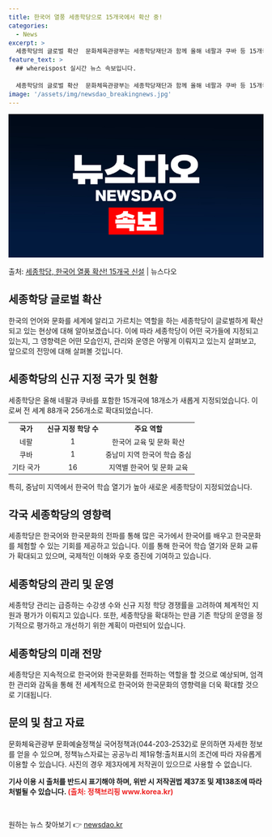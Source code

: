 ```yaml
---
title: 한국어 열풍 세종학당으로 15개국에서 확산 중!
categories:
  - News
excerpt: >
  세종학당의 글로벌 확산  문화체육관광부는 세종학당재단과 함께 올해 네팔과 쿠바 등 15개국에 세종학당 18개…
feature_text: >
  ## whereispost 실시간 뉴스 속보입니다.

  세종학당의 글로벌 확산  문화체육관광부는 세종학당재단과 함께 올해 네팔과 쿠바 등 15개국에 세종학당 18개…
image: '/assets/img/newsdao_breakingnews.jpg'
---
```


![뉴스다오 속보](/assets/img/newsdao_breakingnews.jpg)

<p>출처: <a href="https://newsdao.kr/4377" rel="dofollow">세종학당, 한국어 열풍 확산! 15개국 신설</a> | 뉴스다오</p>

<h2 data-ke-size="size26">세종학당 글로벌 확산</h2>
<p data-ke-size="size16">한국의 언어와 문화를 세계에 알리고 가르치는 역할을 하는 세종학당이 글로벌하게 확산되고 있는 현상에 대해 알아보겠습니다. 이에 따라 세종학당이 어떤 국가들에 지정되고 있는지, 그 영향력은 어떤 모습인지, 관리와 운영은 어떻게 이뤄지고 있는지 살펴보고, 앞으로의 전망에 대해 살펴볼 것입니다.</p>

<h2 data-ke-size="size26">세종학당의 신규 지정 국가 및 현황</h2>
<p data-ke-size="size16">세종학당은 올해 네팔과 쿠바를 포함한 15개국에 18개소가 새롭게 지정되었습니다. 이로써 전 세계 88개국 256개소로 확대되었습니다.</p>
<table>
   <tr>
      <td style="text-align: center; height: 17px;"><b>국가</b></td>
      <td style="text-align: center; height: 17px;"><b>신규 지정 학당 수</b></td>
      <td style="text-align: center; height: 17px;"><b>주요 역할</b></td>
   </tr>
   <tr>
      <td style="text-align: center; height: 17px;">네팔</td>
      <td style="text-align: center; height: 17px;">1</td>
      <td style="text-align: center; height: 17px;">한국어 교육 및 문화 확산</td>
   </tr>
   <tr>
      <td style="text-align: center; height: 17px;">쿠바</td>
      <td style="text-align: center; height: 17px;">1</td>
      <td style="text-align: center; height: 17px;">중남미 지역 한국어 학습 중심</td>
   </tr>
   <tr>
      <td style="text-align: center; height: 17px;">기타 국가</td>
      <td style="text-align: center; height: 17px;">16</td>
      <td style="text-align: center; height: 17px;">지역별 한국어 및 문화 교육</td>
   </tr>
</table>
<p data-ke-size="size16">특히, 중남미 지역에서 한국어 학습 열기가 높아 새로운 세종학당이 지정되었습니다.</p>

<h2 data-ke-size="size26">각국 세종학당의 영향력</h2>
<p data-ke-size="size16">세종학당은 한국어와 한국문화의 전파를 통해 많은 국가에서 한국어를 배우고 한국문화를 체험할 수 있는 기회를 제공하고 있습니다. 이를 통해 한국어 학습 열기와 문화 교류가 확대되고 있으며, 국제적인 이해와 우호 증진에 기여하고 있습니다.</p>

<h2 data-ke-size="size26">세종학당의 관리 및 운영</h2>
<p data-ke-size="size16">세종학당 관리는 급증하는 수강생 수와 신규 지정 학당 경쟁률을 고려하여 체계적인 지원과 평가가 이뤄지고 있습니다. 또한, 세종학당을 확대하는 만큼 기존 학당의 운영을 정기적으로 평가하고 개선하기 위한 계획이 마련되어 있습니다.</p>

<h2 data-ke-size="size26">세종학당의 미래 전망</h2>
<p data-ke-size="size16">세종학당은 지속적으로 한국어와 한국문화를 전파하는 역할을 할 것으로 예상되며, 엄격한 관리와 감독을 통해 전 세계적으로 한국어와 한국문화의 영향력을 더욱 확대할 것으로 기대됩니다.</p>

<h2 data-ke-size="size26">문의 및 참고 자료</h2>
<p data-ke-size="size16">문화체육관광부 문화예술정책실 국어정책과(044-203-2532)로 문의하면 자세한 정보를 얻을 수 있으며, 정책뉴스자료는 공공누리 제1유형:출처표시의 조건에 따라 자유롭게 이용할 수 있습니다. 사진의 경우 제3자에게 저작권이 있으므로 사용할 수 없습니다.</p>
<p data-ke-size="size16"><b>기사 이용 시 출처를 반드시 표기해야 하며, 위반 시 저작권법 제37조 및 제138조에 따라 처벌될 수 있습니다. <span style="color: #ee2323;">(출처: 정책브리핑 www.korea.kr)</span></b></p>

<p data-ke-size="size16">&nbsp;</p> 

원하는 뉴스 찾아보기 👉 <a href="https://newsdao.kr" rel="dofollow">newsdao.kr</a>


